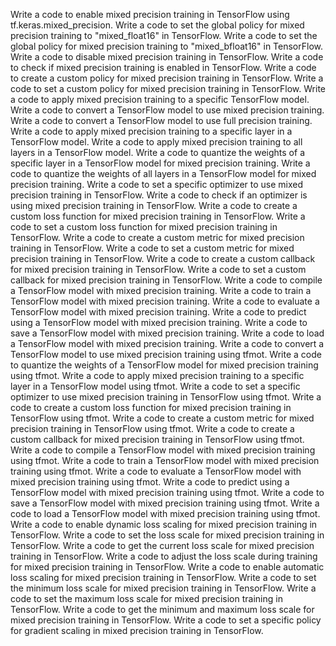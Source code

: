 Write a code to enable mixed precision training in TensorFlow using tf.keras.mixed_precision.
Write a code to set the global policy for mixed precision training to "mixed_float16" in TensorFlow.
Write a code to set the global policy for mixed precision training to "mixed_bfloat16" in TensorFlow.
Write a code to disable mixed precision training in TensorFlow.
Write a code to check if mixed precision training is enabled in TensorFlow.
Write a code to create a custom policy for mixed precision training in TensorFlow.
Write a code to set a custom policy for mixed precision training in TensorFlow.
Write a code to apply mixed precision training to a specific TensorFlow model.
Write a code to convert a TensorFlow model to use mixed precision training.
Write a code to convert a TensorFlow model to use full precision training.
Write a code to apply mixed precision training to a specific layer in a TensorFlow model.
Write a code to apply mixed precision training to all layers in a TensorFlow model.
Write a code to quantize the weights of a specific layer in a TensorFlow model for mixed precision training.
Write a code to quantize the weights of all layers in a TensorFlow model for mixed precision training.
Write a code to set a specific optimizer to use mixed precision training in TensorFlow.
Write a code to check if an optimizer is using mixed precision training in TensorFlow.
Write a code to create a custom loss function for mixed precision training in TensorFlow.
Write a code to set a custom loss function for mixed precision training in TensorFlow.
Write a code to create a custom metric for mixed precision training in TensorFlow.
Write a code to set a custom metric for mixed precision training in TensorFlow.
Write a code to create a custom callback for mixed precision training in TensorFlow.
Write a code to set a custom callback for mixed precision training in TensorFlow.
Write a code to compile a TensorFlow model with mixed precision training.
Write a code to train a TensorFlow model with mixed precision training.
Write a code to evaluate a TensorFlow model with mixed precision training.
Write a code to predict using a TensorFlow model with mixed precision training.
Write a code to save a TensorFlow model with mixed precision training.
Write a code to load a TensorFlow model with mixed precision training.
Write a code to convert a TensorFlow model to use mixed precision training using tfmot.
Write a code to quantize the weights of a TensorFlow model for mixed precision training using tfmot.
Write a code to apply mixed precision training to a specific layer in a TensorFlow model using tfmot.
Write a code to set a specific optimizer to use mixed precision training in TensorFlow using tfmot.
Write a code to create a custom loss function for mixed precision training in TensorFlow using tfmot.
Write a code to create a custom metric for mixed precision training in TensorFlow using tfmot.
Write a code to create a custom callback for mixed precision training in TensorFlow using tfmot.
Write a code to compile a TensorFlow model with mixed precision training using tfmot.
Write a code to train a TensorFlow model with mixed precision training using tfmot.
Write a code to evaluate a TensorFlow model with mixed precision training using tfmot.
Write a code to predict using a TensorFlow model with mixed precision training using tfmot.
Write a code to save a TensorFlow model with mixed precision training using tfmot.
Write a code to load a TensorFlow model with mixed precision training using tfmot.
Write a code to enable dynamic loss scaling for mixed precision training in TensorFlow.
Write a code to set the loss scale for mixed precision training in TensorFlow.
Write a code to get the current loss scale for mixed precision training in TensorFlow.
Write a code to adjust the loss scale during training for mixed precision training in TensorFlow.
Write a code to enable automatic loss scaling for mixed precision training in TensorFlow.
Write a code to set the minimum loss scale for mixed precision training in TensorFlow.
Write a code to set the maximum loss scale for mixed precision training in TensorFlow.
Write a code to get the minimum and maximum loss scale for mixed precision training in TensorFlow.
Write a code to set a specific policy for gradient scaling in mixed precision training in TensorFlow.